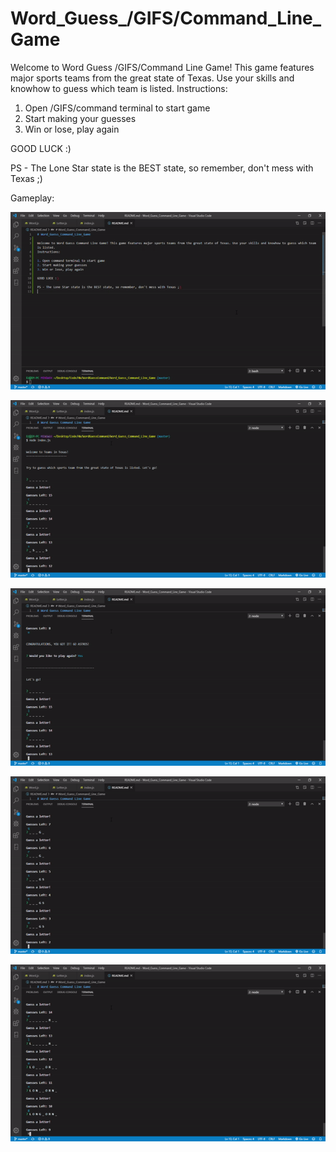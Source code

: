 # Word_Guess_/GIFS/Command_Line_Game

Welcome to Word Guess /GIFS/Command Line Game! This game features major sports teams from the great state of Texas. Use your skills and knowhow to guess which team is listed. 
Instructions:

1. Open /GIFS/command terminal to start game
2. Start making your guesses 
3. Win or lose, play again 

GOOD LUCK :)

PS - The Lone Star state is the BEST state, so remember, don't mess with Texas ;)

Gameplay:

![](/GIFS/CommandGuess.gif)


![](/GIFS/CommandGuess1.gif)


![](/GIFS/CommandGuess2.gif)


![](/GIFS/CommandGuess3.gif)


![](/GIFS/CommandGuess4.gif)



